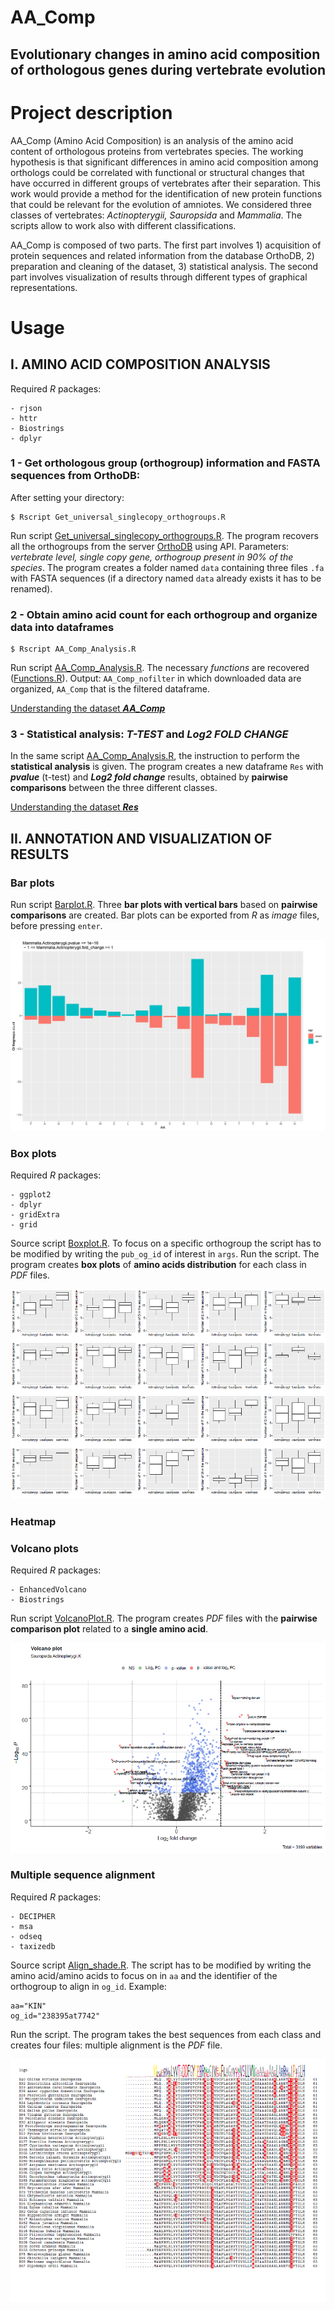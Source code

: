 # AA_Comp
## Evolutionary changes in amino acid composition of orthologous genes during vertebrate evolution

# Project description
AA_Comp (Amino Acid Composition) is an analysis of the amino acid content of orthologous proteins from vertebrates species. The working hypothesis is that significant differences in amino acid composition among orthologs could be correlated with functional or structural changes that have occurred in different groups of vertebrates after their separation. This work would provide a method for the identification of new protein functions that could be relevant for the evolution of amniotes. We considered three classes of vertebrates: *Actinopterygii, Sauropsida* and *Mammalia*. The scripts allow to work also with different classifications.

AA_Comp is composed of two parts. The first part involves 1) acquisition of protein sequences and related information from the database OrthoDB, 2) preparation and cleaning of the dataset, 3) statistical analysis. The second part involves visualization of results through different types of graphical representations.

# Usage

## I. AMINO ACID COMPOSITION ANALYSIS

Required *R* packages:
```
- rjson
- httr
- Biostrings
- dplyr
```
### 1 - Get orthologous group (orthogroup) information and FASTA sequences from OrthoDB:
After setting your directory: 
```
$ Rscript Get_universal_singlecopy_orthogroups.R
```
Run script [Get_universal_singlecopy_orthogroups.R](https://github.com/Percud/AA_Comp/blob/master/Get_universal_singlecopy_orthogroups.R).
The program recovers all the orthogroups from the server [OrthoDB](https://www.orthodb.org/) using API. 
Parameters: *vertebrate level, single copy gene, orthogroup present in 90% of the species*. 
The program creates a folder named `data` containing three files `.fa` with FASTA sequences (if a directory named `data` already exists it has to be renamed).

### 2 - Obtain amino acid count for each orthogroup and organize data into dataframes
```
$ Rscript AA_Comp_Analysis.R
```
Run script [AA_Comp_Analysis.R](https://github.com/Percud/AA_Comp/blob/master/AA_Comp_Analysis.R).
The necessary *functions* are recovered ([Functions.R](https://github.com/Percud/AA_Comp/blob/master/Functions.R)). Output: `AA_Comp_nofilter` in which  downloaded data are organized, `AA_Comp` that is the filtered dataframe.

[Understanding the dataset ***AA_Comp***](https://github.com/Percud/AA_Comp/blob/master/Results/UNDERSTANDING%20THE%20DATASET%20AA_Comp.md)

### 3 - Statistical analysis: ***T-TEST*** and ***Log2 FOLD CHANGE***
In the same script [AA_Comp_Analysis.R](https://github.com/Percud/AA_Comp/blob/master/AA_Comp_Analysis.R), the instruction to perform the **statistical analysis** is given. 
The program creates a new dataframe `Res` with ***pvalue*** (t-test) and ***Log2 fold change*** results, obtained by **pairwise comparisons** between the three different classes.

[Understanding the dataset ***Res***](https://github.com/Percud/AA_Comp/blob/master/Results/UNDERSTANDING%20THE%20DATASET%20Res.md)

## II. ANNOTATION AND VISUALIZATION OF RESULTS
### Bar plots
Run script [Barplot.R](https://github.com/Percud/AA_Comp/blob/master/Utilities/Barplot.R). Three **bar plots with vertical bars** based on **pairwise comparisons** are created.
Bar plots can be exported from *R* as *image* files, before pressing `enter`.

![IMG5](./Images/Barplot.jpg)

### Box plots ### 
Required *R* packages: 
```
- ggplot2
- dplyr
- gridExtra
- grid
```
Source script [Boxplot.R](https://github.com/Percud/AA_Comp/blob/master/Utilities/Boxplot.R). To focus on a specific orthogroup the script has to be modified by writing the `pub_og_id` of interest in `args`. Run the script. The program creates **box plots** of **amino acids distribution** for each class in *PDF* files.

![IMG6](./Images/box.png)

### Heatmap

### Volcano plots
Required *R* packages: 
```
- EnhancedVolcano
- Biostrings
```
Run script [VolcanoPlot.R](https://github.com/Percud/AA_Comp/blob/master/Utilities/VolcanoPlot.R). The program creates *PDF* files with the **pairwise comparison plot** related to a **single amino acid**.

![IMG8](./Images/volcano.png)

### Multiple sequence alignment
Required *R* packages: 
```
- DECIPHER
- msa
- odseq
- taxizedb
```
Source script [Align_shade.R](https://github.com/Percud/AA_Comp/blob/master/Utilities/Align_shade.R). The script has to be modified by writing the amino acid/amino acids to focus on in `aa` and the identifier of the orthogroup to align in `og_id`. Example: 
```
aa="KIN"
og_id="238395at7742"
```
Run the script. The program takes the best sequences from each class and creates four files: multiple alignment is the *PDF* file.

![IMG7](./Images/align.png)










